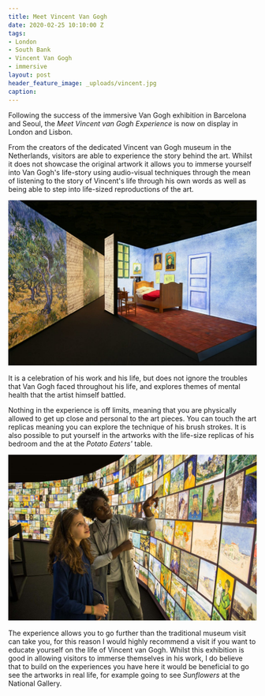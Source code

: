 ```yaml
---
title: Meet Vincent Van Gogh
date: 2020-02-25 10:10:00 Z
tags:
- London
- South Bank
- Vincent Van Gogh
- immersive
layout: post
header_feature_image: _uploads/vincent.jpg
caption: 
---
```


Following the success of the immersive Van Gogh exhibition in Barcelona and Seoul, the _Meet Vincent van Gogh Experience_ is now on display in London and Lisbon.

From the creators of the dedicated Vincent van Gogh museum in the Netherlands, visitors are able to experience the story behind the art. Whilst it does not showcase the original artwork it allows you to immerse yourself into Van Gogh's life-story using audio-visual techniques through the mean of listening to the story of Vincent's life through his own words as well as being able to step into life-sized reproductions of the art.

[![Replica of Van Gogh's bedroom](/_uploads/bedroom.jpg)](/_uploads/bedroom.jpg)

It is a celebration of his work and his life, but does not ignore the troubles that Van Gogh faced throughout his life, and explores themes of mental health that the artist himself battled.

Nothing in the experience is off limits, meaning that you are physically allowed to get up close and personal to the art pieces. You can touch the art replicas meaning you can explore the technique of his brush strokes. It is also possible to put yourself in the artworks with the life-size replicas of his bedroom and the at the _Potato Eaters'_ table.

[![Meet Vincent van Gogh](/_uploads/vangogh1.jpg)](/_uploads/vangogh1.jpg)

The experience allows you to go further than the traditional museum visit can take you, for this reason I would highly recommend a visit if you want to educate yourself on the life of Vincent van Gogh. Whilst this exhibition is good in allowing visitors to immerse themselves in his work, I do believe that to build on the experiences you have here it would be beneficial to go see the artworks in real life, for example going to see _Sunflowers_ at the National Gallery.
